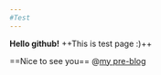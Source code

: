 ```yaml
---
#Test
---
```

**Hello github!**
++This is test page :)++

==Nice to see you==
@[my pre-blog](blog.naver.com/noyaum)